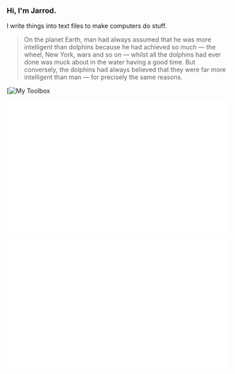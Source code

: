 ### Hi, I'm Jarrod.

I write things into text files to make computers do stuff.

> On the planet Earth, man had always assumed that he was more intelligent than dolphins because he had achieved so much — the wheel, New York, wars and so on — whilst all the dolphins had ever done was muck about in the water having a good time. But conversely, the dolphins had always believed that they were far more intelligent than man — for precisely the same reasons.

[![My Toolbox](https://github-readme-tech-stack.vercel.app/api/cards?title=My+Toolbox&fontFamily=Jetbrains+Mono&fontWeight=normal&lineCount=1&theme=catppuccin_mocha&bg=%231e1e2e&badge=%23181825&border=%236c7086&titleColor=%2394e2d5&line1=TypeScript%2CTypeScript%2C3178c6%3Bjavascript%2CJavaScript%2CF0DB4F%3Bnode.js%2CNodeJS%2C3c873a%3Bamazonaws%2CAWS%2CFF9900%3Bpostgresql%2CPostgres%2C0064a5%3B)

![](https://github.com/jsec/gh-stats/blob/master/generated/overview.svg)

![](https://github.com/jsec/gh-stats/blob/master/generated/languages.svg)

